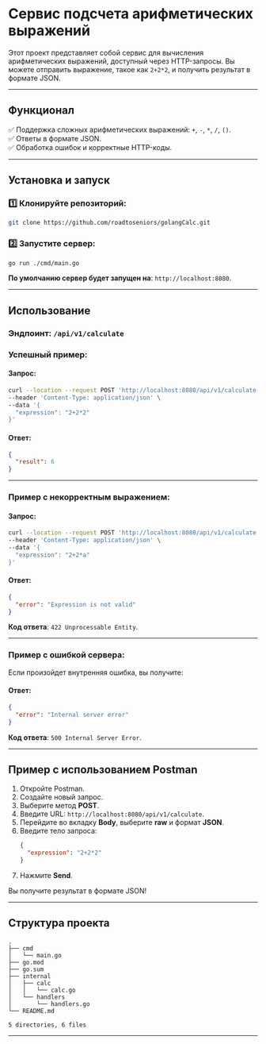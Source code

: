 
#  Cервис подсчета арифметических выражений

Этот проект представляет собой сервис для вычисления арифметических выражений, доступный через HTTP-запросы. Вы можете отправить выражение, такое как `2+2*2`, и получить результат в формате JSON.

---

## Функционал

✅ Поддержка сложных арифметических выражений: `+`, `-`, `*`, `/`, `()`.  
✅ Ответы в формате JSON.  
✅ Обработка ошибок и корректные HTTP-коды.  
  
---

## Установка и запуск

### 1️⃣ Клонируйте репозиторий:

```bash
git clone https://github.com/roadtoseniors/golangCalc.git
```

### 2️⃣ Запустите сервер:

```bash
go run ./cmd/main.go
```

**По умолчанию сервер будет запущен на**: `http://localhost:8080`.

---

## Использование

### Эндпоинт: `/api/v1/calculate`

### Успешный пример:

#### Запрос:

```bash
curl --location --request POST 'http://localhost:8080/api/v1/calculate' \
--header 'Content-Type: application/json' \
--data '{
  "expression": "2+2*2"
}'
```

#### Ответ:

```json
{
  "result": 6
}
```

---

### Пример с некорректным выражением:

#### Запрос:

```bash
curl --location --request POST 'http://localhost:8080/api/v1/calculate' \
--header 'Content-Type: application/json' \
--data '{
  "expression": "2+2*a"
}'
```

#### Ответ:

```json
{
  "error": "Expression is not valid"
}
```

**Код ответа**: `422 Unprocessable Entity`.

---

### Пример с ошибкой сервера:

Если произойдет внутренняя ошибка, вы получите:

#### Ответ:

```json
{
  "error": "Internal server error"
}
```

**Код ответа**: `500 Internal Server Error`.

---

## Пример с использованием Postman

1. Откройте Postman.
2. Создайте новый запрос.
3. Выберите метод **POST**.
4. Введите URL: `http://localhost:8080/api/v1/calculate`.
5. Перейдите во вкладку **Body**, выберите **raw** и формат **JSON**.
6. Введите тело запроса:
   ```json
   {
     "expression": "2+2*2"
   }
   ```
7. Нажмите **Send**.

Вы получите результат в формате JSON!

---

## Структура проекта

```
.
├── cmd
│   └── main.go
├── go.mod
├── go.sum
├── internal
│   ├── calc
│   │   └── calc.go
│   └── handlers
│       └── handlers.go
└── README.md

5 directories, 6 files
```

---
